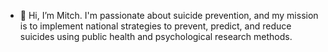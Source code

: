 - 👋 Hi, I’m Mitch. I'm passionate about suicide prevention, and my mission is to implement national strategies to prevent, predict, and reduce suicides using public health and psychological research methods.
